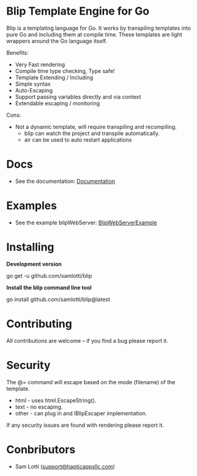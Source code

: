 # Blip Template Engine for Go

Blip is a templating language for Go. 
It works by transpiling templates into pure Go and including them at compile time. 
These templates are light wrappers around the Go language itself.  

Benefits:

* Very Fast rendering 
* Compile time type checking,  Type safe!
* Template Extending / Including
* Simple syntax
* Auto-Escaping
* Support passing variables directly and via context
* Extendable escaping / monitoring

Cons:

* Not a dynamic template, will require transpiling and recompiling.
  * blip can watch the project and transpile automatically.
  * air can be used to auto restart applications

# Docs
* See the documentation: [Documentation](/docs/doc.md) 

# Examples 
* See the example blipWebServer: [BlipWebServerExample](/examples/template/blipWebServer) 

# Installing

**Development version**

go get -u github.com/samlotti/blip

**Install the blip command line tool**

go install github.com/samlotti/blip@latest


# Contributing

All contributions are welcome – if you find a bug please report it.

# Security

The @= command will escape based on the mode (filename) of the template.

* html - uses html.EscapeString().
* text - no escaping.
* other - can plug in and IBlipEscaper implementation. 

If any security issues are found with rendering please report it.

# Conbributors

* Sam Lotti (support@hapticappsllc.com)

